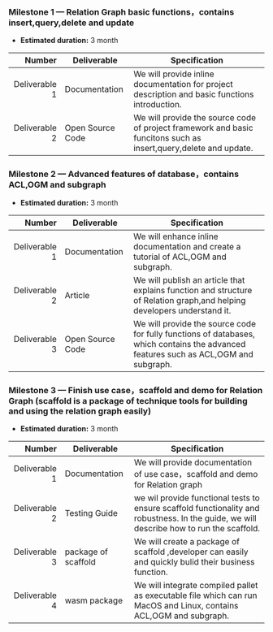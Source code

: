 ### Milestone 1 — Relation Graph basic functions，contains insert,query,delete and update

- **Estimated duration:** 3 month

| Number | Deliverable | Specification |
| -----: | ----------- | ------------- |
| Deliverable 1 | Documentation | We will provide inline documentation for project description and basic functions introduction. |
| Deliverable 2 | Open Source Code | We will provide the source code of project framework and basic funcitons such as insert,query,delete and update. |  
 

### Milestone 2 — Advanced features of database，contains ACL,OGM and subgraph

- **Estimated duration:** 3 month

| Number | Deliverable | Specification |
| -----: | ----------- | ------------- |
| Deliverable 1 | Documentation | We will enhance inline documentation and create a tutorial of ACL,OGM and subgraph. |
| Deliverable 2 | Article | We will publish an article that explains function and structure of Relation graph,and helping developers understand it.  |
| Deliverable 3 | Open Source Code | We will provide the source code for fully functions of databases, which contains the advanced features such as ACL,OGM and subgraph.|  

### Milestone 3 — Finish use case，scaffold and demo for Relation Graph (scaffold is a package of technique tools for building and using the relation graph easily)

- **Estimated duration:** 3 month

| Number | Deliverable | Specification |
| -----: | ----------- | ------------- |
| Deliverable 1 | Documentation | We will provide documentation of use case，scaffold and demo for Relation graph |
| Deliverable 2 | Testing Guide | we wil provide functional tests to ensure scaffold  functionality and robustness. In the guide, we will describe how to run the scaffold. |
| Deliverable 3 | package of scaffold | We will create a package of scaffold ,developer can easily and quickly bulid their business function. |
| Deliverable 4 | wasm package | We will integrate compiled pallet as executable file which can run MacOS and Linux, contains ACL,OGM and subgraph.| 
